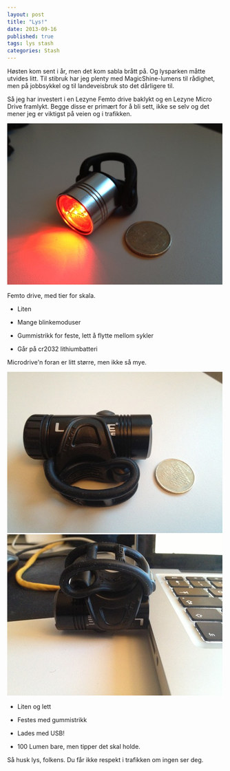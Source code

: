 ```yaml
---
layout: post
title: "Lys!"
date: 2013-09-16
published: true
tags: lys stash
categories: Stash
---
```


Høsten kom sent i år, men det kom sabla brått på. Og lysparken måtte utvides litt. Til stibruk har jeg plenty med MagicShine-lumens til rådighet, men på jobbsykkel og til landeveisbruk sto det dårligere til. 

Så jeg har investert i en Lezyne Femto drive baklykt og en Lezyne Micro Drive framlykt. Begge disse er primært for å bli sett, ikke se selv og det mener jeg er viktigst på veien og i trafikken. 

<img src="/assets/lys1.jpg" alt="Femto Drive" />

Femto drive, med tier for skala. 

+ Liten

+ Mange blinkemoduser

+ Gummistrikk for feste, lett å flytte mellom sykler

- Går på cr2032 lithiumbatteri

Microdrive'n foran er litt større, men ikke så mye. 

<img src="/assets/lys2.jpg" alt="Micro Drive" />

<img src="/assets/lys3.jpg" alt="Micro Drive" />

+ Liten og lett

+ Festes med gummistrikk

+ Lades med USB!

- 100 Lumen bare, men tipper det skal holde.

Så husk lys, folkens. Du får ikke respekt i trafikken om ingen ser deg. 

